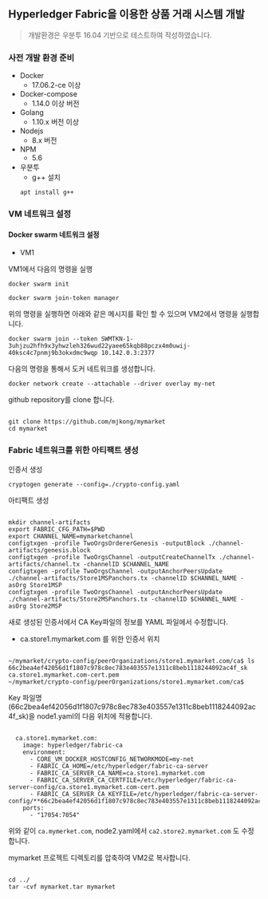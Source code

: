 ## Hyperledger Fabric을 이용한 상품 거래 시스템 개발

> 개발환경은 우분투 16.04 기반으로 테스트하여 작성하였습니다.

### 사전 개발 환경 준비
* Docker
    * 17.06.2-ce 이상
* Docker-compose
    * 1.14.0 이상 버전
* Golang
    * 1.10.x 버전 이상
* Nodejs
    * 8.x 버전
* NPM
    * 5.6
* 우분투
    * g++ 설치
    <pre><code>apt install g++</code></pre>


### VM 네트워크 설정

#### Docker swarm 네트워크 설정

* VM1

VM1에서 다음의 명령을 실행

<pre><code>docker swarm init</pre></code>

<pre><code>docker swarm join-token manager</pre></code>
위의 명령을 실행하면 아래와 같은 메시지를 확인 할 수 있으며 VM2에서 명령을 실행합니다.
<pre><code>docker swarm join --token SWMTKN-1-3uhjzu2hfh9x3yhwzleh326wud22yaee65kqb88pczx4m0uwij-40ksc4c7pnmj9b3okxdmc9wqp 10.142.0.3:2377</pre></code>

다음의 명령을 통해서 도커 네트워크를 생성합니다.
<pre><code>docker network create --attachable --driver overlay my-net</code></pre>


github repository를 clone 합니다.

<pre><code>
git clone https://github.com/mjkong/mymarket
cd mymarket
</code></pre>

### Fabric 네트워크를 위한 아티팩트 생성

인증서 생성
<pre><code>cryptogen generate --config=./crypto-config.yaml</code></pre>

아티팩트 생성
<pre><code>
mkdir channel-artifacts
export FABRIC_CFG_PATH=$PWD
export CHANNEL_NAME=mymarketchannel
configtxgen -profile TwoOrgsOrdererGenesis -outputBlock ./channel-artifacts/genesis.block
configtxgen -profile TwoOrgsChannel -outputCreateChannelTx ./channel-artifacts/channel.tx -channelID $CHANNEL_NAME
configtxgen -profile TwoOrgsChannel -outputAnchorPeersUpdate ./channel-artifacts/Store1MSPanchors.tx -channelID $CHANNEL_NAME -asOrg Store1MSP
configtxgen -profile TwoOrgsChannel -outputAnchorPeersUpdate ./channel-artifacts/Store2MSPanchors.tx -channelID $CHANNEL_NAME -asOrg Store2MSP
</pre></code>

새로 생성된 인증서에서 CA Key파일의 정보를 YAML 파일에서 수정합니다.

* ca.store1.mymarket.com 를 위한 인증서 위치
<pre><code>
~/mymarket/crypto-config/peerOrganizations/store1.mymarket.com/ca$ ls
66c2bea4ef42056d1f1807c978c8ec783e403557e1311c8beb1118244092ac4f_sk  ca.store1.mymarket.com-cert.pem
~/mymarket/crypto-config/peerOrganizations/store1.mymarket.com/ca$
</pre></code>

Key 파일명(66c2bea4ef42056d1f1807c978c8ec783e403557e1311c8beb1118244092ac4f_sk)을 node1.yaml의 다음 위치에 적용합니다.
<pre><code>
  ca.store1.mymarket.com:
    image: hyperledger/fabric-ca
    environment:
      - CORE_VM_DOCKER_HOSTCONFIG_NETWORKMODE=my-net
      - FABRIC_CA_HOME=/etc/hyperledger/fabric-ca-server
      - FABRIC_CA_SERVER_CA_NAME=ca.store1.mymarket.com
      - FABRIC_CA_SERVER_CA_CERTFILE=/etc/hyperledger/fabric-ca-server-config/ca.store1.mymarket.com-cert.pem
      - FABRIC_CA_SERVER_CA_KEYFILE=/etc/hyperledger/fabric-ca-server-config/**66c2bea4ef42056d1f1807c978c8ec783e403557e1311c8beb1118244092ac4f_sk**
    ports:
      - "17054:7054"
</pre></code>

위와 같이 ```ca.mymerket.com```, node2.yaml에서 ```ca2.store2.mymarket.com``` 도 수정합니다.

mymarket 프로젝트 디렉토리를 압축하여 VM2로 복사합니다.
<pre><code>
cd ../
tar -cvf mymarket.tar mymarket
</pre></code>

